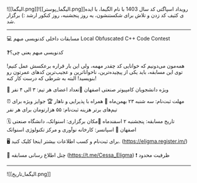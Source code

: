 
![[الیگما.png]]![[الیگما_پوستر.png]]رویداد اسپاگتی کد سال 1403 با نام الگیما، با ایده ی کثیف کد زدن و تلاش برای شکستنشون، یه روز پنجشنبه، روز کنکور ارشد :) برگزار شد.

---

💻 مسابقات داخلی کدنویسی مبهم
Local Obfuscated C++ Code Contest

 ❓کدنویسی مبهم‌ یعنی چی؟

همه‌مون می‌دونیم که خوانایی کد چقدر مهمه، ولی این بار قراره برعکسش عمل کنیم!
توی این مسابقه، باید یکی از پیچیده‌ترین، ناخواناترین و عجیب‌ترین کدهای عمرتون رو بنویسید! 
البته به شرطی که درست کار کنه!

👤 ویژه دانشجویان کامپیوتر صنعتی اصفهان
🔵تعداد اعضای هر تیم: ۳ الی ۴ نفر

⏰ مهلت ثبت‌نام: سه شنبه ۲۳ بهمن‌ماه
🍕 همراه با پذیرایی و ناهار
🏆 جوایز ویژه برای تیم‌های برتر
هزینه ثبت‌نام: ۵۵ هزارتومان برای هر نفر

  🗓 تاریخ مسابقه: پنجشنبه ۲ اسفندماه
📍مکان برگزاری: اسنواتک، دانشگاه صنعتی اصفهان
 🤝 اسپانسر: کارخانه نوآوری و مرکز تکنولوژی اسنواتک

🖥 برای ثبت‌نام و کسب اطلاعات بیشتر اینجا کلیک کنید. (https://eligma.register.im/)

📱 چنل اطلاع رسانی مسابقه (https://t.me/Cessa_Eligma)
❗️ ظرفیت محدود

---
![[الیگما_تاریخ.png]]